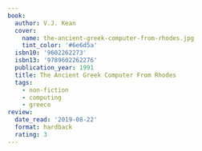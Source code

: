```yaml
---
book:
  author: V.J. Kean
  cover:
    name: the-ancient-greek-computer-from-rhodes.jpg
    tint_color: '#6e6d5a'
  isbn10: '9602262273'
  isbn13: '9789602262276'
  publication_year: 1991
  title: The Ancient Greek Computer From Rhodes
  tags:
    - non-fiction
    - computing
    - greece
review:
  date_read: '2019-08-22'
  format: hardback
  rating: 3
---
```

